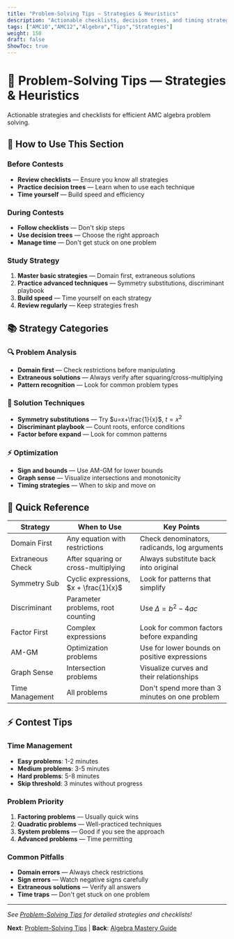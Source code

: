```yaml
---
title: "Problem-Solving Tips — Strategies & Heuristics"
description: "Actionable checklists, decision trees, and timing strategies for AMC algebra problems."
tags: ["AMC10","AMC12","Algebra","Tips","Strategies"]
weight: 150
draft: false
ShowToc: true
---
```


# 🧠 Problem-Solving Tips — Strategies & Heuristics

Actionable strategies and checklists for efficient AMC algebra problem solving.

## 🎯 How to Use This Section

### Before Contests
- **Review checklists** — Ensure you know all strategies
- **Practice decision trees** — Learn when to use each technique
- **Time yourself** — Build speed and efficiency

### During Contests
- **Follow checklists** — Don't skip steps
- **Use decision trees** — Choose the right approach
- **Manage time** — Don't get stuck on one problem

### Study Strategy
1. **Master basic strategies** — Domain first, extraneous solutions
2. **Practice advanced techniques** — Symmetry substitutions, discriminant playbook
3. **Build speed** — Time yourself on each strategy
4. **Review regularly** — Keep strategies fresh

## 📚 Strategy Categories

### 🔍 Problem Analysis
- **Domain first** — Check restrictions before manipulating
- **Extraneous solutions** — Always verify after squaring/cross-multiplying
- **Pattern recognition** — Look for common problem types

### 🎯 Solution Techniques
- **Symmetry substitutions** — Try $u=x+\frac{1}{x}$, $t=x^2$
- **Discriminant playbook** — Count roots, enforce conditions
- **Factor before expand** — Look for common patterns

### ⚡ Optimization
- **Sign and bounds** — Use AM-GM for lower bounds
- **Graph sense** — Visualize intersections and monotonicity
- **Timing strategies** — When to skip and move on

## 🎯 Quick Reference

| Strategy | When to Use | Key Points |
|----------|-------------|------------|
| Domain First | Any equation with restrictions | Check denominators, radicands, log arguments |
| Extraneous Check | After squaring or cross-multiplying | Always substitute back into original |
| Symmetry Sub | Cyclic expressions, $x + \frac{1}{x}$ | Look for patterns that simplify |
| Discriminant | Parameter problems, root counting | Use $\Delta = b^2 - 4ac$ |
| Factor First | Complex expressions | Look for common factors before expanding |
| AM-GM | Optimization problems | Use for lower bounds on positive expressions |
| Graph Sense | Intersection problems | Visualize curves and their relationships |
| Time Management | All problems | Don't spend more than 3 minutes on one problem |

## ⚡ Contest Tips

### Time Management
- **Easy problems**: 1-2 minutes
- **Medium problems**: 3-5 minutes
- **Hard problems**: 5-8 minutes
- **Skip threshold**: 3 minutes without progress

### Problem Priority
1. **Factoring problems** — Usually quick wins
2. **Quadratic problems** — Well-practiced techniques
3. **System problems** — Good if you see the approach
4. **Advanced problems** — Time permitting

### Common Pitfalls
- **Domain errors** — Always check restrictions
- **Sign errors** — Watch negative signs carefully
- **Extraneous solutions** — Verify all answers
- **Time traps** — Don't get stuck on one problem

---

*See [Problem-Solving Tips](problem-solving-tips) for detailed strategies and checklists!*

**Next**: [Problem-Solving Tips](problem-solving-tips) | **Back**: [Algebra Mastery Guide](../)
